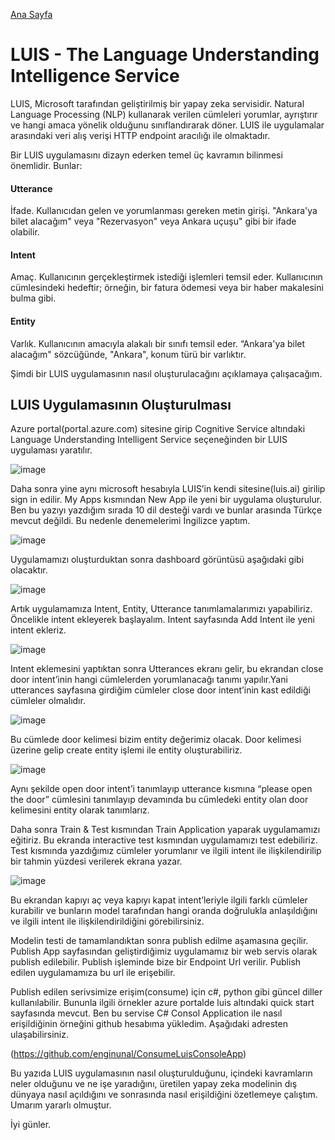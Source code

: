 [Ana Sayfa](https://enginunal.github.io/)


# LUIS - The Language Understanding Intelligence Service


LUIS, Microsoft tarafından geliştirilmiş bir yapay zeka servisidir. Natural Language Processing (NLP) kullanarak verilen cümleleri yorumlar, ayrıştırır ve hangi amaca yönelik olduğunu sınıflandırarak döner. LUIS ile uygulamalar arasındaki veri alış verişi HTTP endpoint aracılığı ile olmaktadır.

Bir LUIS uygulamasını dizayn ederken temel üç kavramın bilinmesi önemlidir. Bunlar:

#### Utterance
İfade. Kullanıcıdan gelen ve yorumlanması gereken metin girişi. "Ankara'ya bilet alacağım" veya "Rezervasyon" veya Ankara uçuşu" gibi bir ifade olabilir.

#### Intent
Amaç. Kullanıcının gerçekleştirmek istediği işlemleri temsil eder. Kullanıcının cümlesindeki hedeftir; örneğin, bir fatura ödemesi veya bir haber makalesini bulma gibi.

#### Entity
Varlık. Kullanıcının amacıyla alakalı bir sınıfı temsil eder. “Ankara'ya bilet alacağım" sözcüğünde, "Ankara", konum türü bir varlıktır.




Şimdi bir LUIS uygulamasının nasıl oluşturulacağını açıklamaya çalışacağım.


## LUIS Uygulamasının Oluşturulması


Azure portal(portal.azure.com) sitesine girip Cognitive Service altındaki Language Understanding Intelligent Service seçeneğinden bir LUIS uygulaması yaratılır.



![image](/images/Luis/1_CreateAzureLUISApp.jpg)




Daha sonra yine aynı microsoft hesabıyla LUIS’in kendi sitesine(luis.ai) girilip sign in edilir. My Apps kısmından New App ile yeni bir uygulama oluşturulur. Ben bu yazıyı yazdığım sırada 10 dil desteği vardı ve bunlar arasında Türkçe mevcut değildi. Bu nedenle denemelerimi İngilizce yaptım.




![image](/images/Luis/1_CreateLuisApp.jpg)






Uygulamamızı oluşturduktan sonra dashboard görüntüsü aşağıdaki gibi olacaktır.


![image](/images/Luis/2_CreatedAppOverview.jpg)






Artık uygulamamıza Intent, Entity, Utterance tanımlamalarımızı yapabiliriz. Öncelikle intent ekleyerek başlayalım. Intent sayfasında Add Intent ile yeni intent ekleriz.


![image](/images/Luis/3_CreateIntent.jpg)





Intent eklemesini yaptıktan sonra Utterances ekranı gelir, bu ekrandan close door intent’inin hangi cümlelerden yorumlanacağı tanımı yapılır.Yani utterances sayfasına girdiğim cümleler close door intent’inin kast edildiği cümleler olmalıdır.



![image](/images/Luis/4_CreateUtterance.jpg)






Bu cümlede door kelimesi bizim entity değerimiz olacak. Door kelimesi üzerine gelip create entity işlemi ile entity oluşturabiliriz.





![image](/images/Luis/4_CreateEntity.jpg)





Aynı şekilde open door intent’i tanımlayıp utterance kısmına “please open the door” cümlesini tanımlayıp devamında bu cümledeki entity olan door kelimesini entity olarak tanımlarız.

Daha sonra Train & Test kısmından Train Application yaparak uygulamamızı eğitiriz. Bu ekranda interactive test kısmından uygulamamızı test edebiliriz. Test kısmında yazdığımız cümleler yorumlanır ve ilgili intent ile ilişkilendirilip bir tahmin yüzdesi verilerek ekrana yazar.




![image](/images/Luis/5_TestApp.jpg)







Bu ekrandan kapıyı aç veya kapıyı kapat intent’leriyle ilgili farklı cümleler kurabilir ve bunların model tarafından hangi oranda doğrulukla anlaşıldığını ve ilgili intent ile ilişkilendirildiğini görebilirsiniz.

Modelin testi de tamamlandıktan sonra publish edilme aşamasına geçilir. Publish App sayfasından geliştirdiğimiz uygulamamız bir web servis olarak publish edilebilir. Publish işleminde bize bir Endpoint Url verilir. Publish edilen uygulamamıza bu url ile erişebilir.


Publish edilen serivsimize erişim(consume) için c#, python gibi güncel diller kullanılabilir. Bununla ilgili örnekler azure portalde luis altındaki quick start sayfasında mevcut. Ben bu servise C# Consol Application ile nasıl erişildiğinin örneğini github hesabıma yükledim. Aşağıdaki adresten ulaşabilirsiniz.



(https://github.com/enginunal/ConsumeLuisConsoleApp)



Bu yazıda LUIS uygulamasının nasıl oluşturulduğunu, içindeki kavramların neler olduğunu ve ne işe yaradığını, üretilen yapay zeka modelinin dış dünyaya nasıl açıldığını ve sonrasında nasıl erişildiğini özetlemeye çalıştım. Umarım yararlı olmuştur.



İyi günler.
